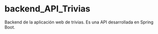 # backend_API_Trivias
Backend de la aplicación web de trivias. Es una API desarrollada en Spring Boot.
